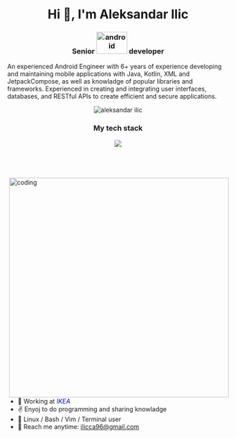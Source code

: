 <h1 align="center">Hi 👋, I'm Aleksandar Ilic</h1>
<h3 align="center">Senior <img src="https://1000logos.net/wp-content/uploads/2016/10/Android-Logo-2008.png" alt="android" width="70" height="50" /> developer</h3>
<p>An experienced Android Engineer with 6+ years of experience developing and maintaining mobile applications with Java, Kotlin, XML and JetpackCompose, as well as knowladge of popular libraries and frameworks. Experienced in creating and integrating user interfaces, databases, and RESTful APIs to create efficient and secure applications.</p>
<p align="center">
<img src="https://komarev.com/ghpvc/?username=ilicca&color=brightgreen" alt="aleksandar ilic"/>  
</p>
<div align="center">
  <h3>My tech stack</h3>
<p>
  <a href="https://skillicons.dev">
    <img src="https://skillicons.dev/icons?i=kotlin,androidstudio,java,css,debian,figma,firebase,flutter,github,gitlab,gradle,html,linux,react,supabase,sqlite,git,vim&perline=6" />
  </a>
</p>  
</div>
<br/>
<h1></h1>
<!--<img src="https://github-readme-activity-graph.vercel.app/graph?username=ilicca&theme=github-compact" /> -->
<img src="https://raw.githubusercontent.com/gist/vininjr/d29bb07bdadb41e4b0923bc8fa748b1a/raw/88f20c9d749d756be63f22b09f3c4ac570bc5101/programming.gif" align="right" alt="coding" width="500"/>

- 🔭  Working at <span style="color: blue">*IKEA*</span>
- ✌️  Enyoj to do programming and sharing knowladge
- 🐧  Linux / Bash / Vim / Terminal user
- 📧  Reach me anytime: ilicca96@gmail.com
